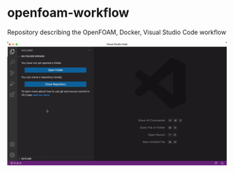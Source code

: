 # openfoam-workflow
Repository describing the OpenFOAM, Docker, Visual Studio Code workflow

![](extensions.gif)
